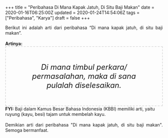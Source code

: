 +++
title = "Peribahasa Di Mana Kapak Jatuh, Di Situ Baji Makan"
date = 2020-01-16T06:25:00Z
updated = 2020-01-24T14:54:06Z
tags = ["Peribahasa", "Karya"]
draft = false
+++

<div dir="ltr" style="text-align: left;" trbidi="on"><div style="text-align: justify;">Berikut ini adalah arti dari peribahasa “Di mana kapak jatuh, di situ baji makan”.</div><br /><div style="text-align: justify;"><b>Artinya:</b></div><div style="border: 2px dashed #ddd; font-size: 24px; height: auto; margin: 0 auto; padding: 50px; text-align: center; width: auto;"><i>Di mana timbul perkara/ permasalahan, maka di sana pulalah diselesaikan.</i></div><b>FYI:</b> Baji dalam Kamus Besar Bahasa Indonesia (KBBI) memiliki arti, yaitu ruyung (kayu, besi) tajam untuk membelah kayu.<br /><br /><div style="text-align: justify;">Demikian arti dari peribahasa "Di mana kapak jatuh, di situ baji makan". Semoga bermanfaat.</div></div>
